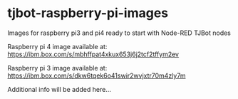 # tjbot-raspberry-pi-images
Images for raspberry pi3 and pi4 ready to start with Node-RED TJBot nodes

Raspberry pi 4 image available at:
https://ibm.box.com/s/mbhffpat4xkux653j6j2tcf2tffym2ev

Raspberry pi 3 image available at: 
https://ibm.box.com/s/dkw6tqek6o41swir2wvjxtr70m4zly7m


Additional info will be added here...

